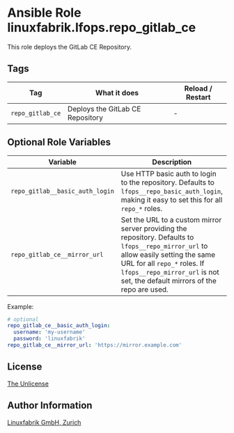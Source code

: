 # Ansible Role linuxfabrik.lfops.repo_gitlab_ce

This role deploys the GitLab CE Repository.


## Tags

| Tag            | What it does                       | Reload / Restart |
| ---            | ------------                       | ---------------- |
| `repo_gitlab_ce`  | Deploys the GitLab CE Repository   | - |


## Optional Role Variables

| Variable | Description | Default Value |
| -------- | ----------- | ------------- |
| `repo_gitlab__basic_auth_login` | Use HTTP basic auth to login to the repository. Defaults to `lfops__repo_basic_auth_login`, making it easy to set this for all `repo_*` roles. | `{{ lfops__repo_basic_auth_login \| default("") }}` |
| `repo_gitlab_ce__mirror_url` | Set the URL to a custom mirror server providing the repository. Defaults to `lfops__repo_mirror_url` to allow easily setting the same URL for all `repo_*` roles. If `lfops__repo_mirror_url` is not set, the default mirrors of the repo are used. | `'{{ lfops__repo_mirror_url \| default("") }}'` |

Example:
```yaml
# optional
repo_gitlab_ce__basic_auth_login:
  username: 'my-username'
  password: 'linuxfabrik'
repo_gitlab_ce__mirror_url: 'https://mirror.example.com'
```


## License

[The Unlicense](https://unlicense.org/)


## Author Information

[Linuxfabrik GmbH, Zurich](https://www.linuxfabrik.ch)
